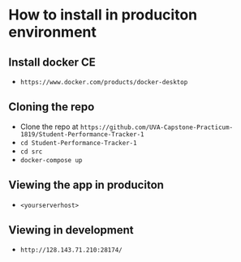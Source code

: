 # How to install in produciton environment

## Install docker CE
- ```https://www.docker.com/products/docker-desktop```

## Cloning the repo
- Clone the repo at ```https://github.com/UVA-Capstone-Practicum-1819/Student-Performance-Tracker-1```
- ```cd Student-Performance-Tracker-1```
- ```cd src```
- ```docker-compose up```

## Viewing the app in produciton
- ```<yourserverhost>```


## Viewing in development
- ```http://128.143.71.210:28174/```